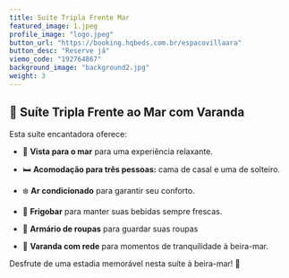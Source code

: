 ```yaml
---
title: Suite Tripla Frente Mar
featured_image: 1.jpeg
profile_image: "logo.jpeg"
button_url: "https://booking.hqbeds.com.br/espacovillaara"
button_desc: "Reserve já"
viemo_code: "192764867"
background_image: "background2.jpg"
weight: 3
---
```



## 🌊 Suíte Tripla Frente ao Mar com Varanda

Esta suíte encantadora oferece:

- 🌅 **Vista para o mar** para uma experiência relaxante.

- 🛏 **Acomodação para três pessoas:** cama de casal e uma de solteiro.

- ❄️ **Ar condicionado** para garantir seu conforto.

- 🍹 **Frigobar** para manter suas bebidas sempre frescas.

- 🧥 **Armário de roupas** para guardar suas roupas

- 🌅 **Varanda com rede** para momentos de tranquilidade à beira-mar.

Desfrute de uma estadia memorável nesta suíte à beira-mar! 🌟
